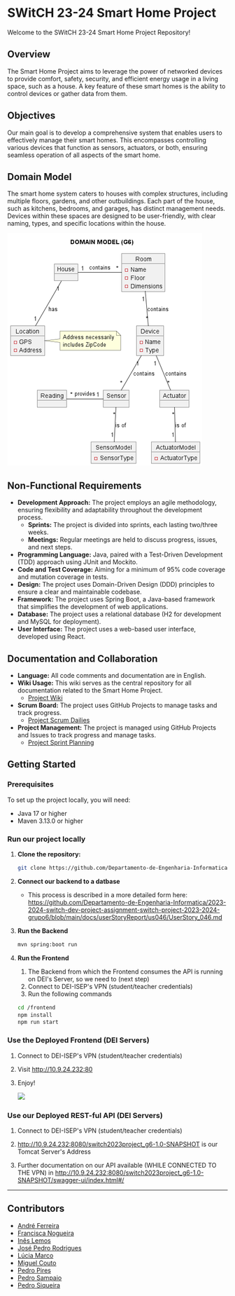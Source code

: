 # SWitCH 23-24 Smart Home Project

Welcome to the SWitCH 23-24 Smart Home Project Repository!

## Overview

The Smart Home Project aims to leverage the power of networked devices to provide comfort, safety, security, and
efficient energy usage in a living space, such as a house. A key feature of these smart homes is the ability to control
devices or gather data from them.

## Objectives

Our main goal is to develop a comprehensive system that enables users to effectively manage their smart homes. This
encompasses controlling various devices that function as sensors, actuators, or both, ensuring seamless operation of all
aspects of the smart home.

## Domain Model

The smart home system caters to houses with complex structures, including multiple floors, gardens, and other
outbuildings. Each part of the house, such as kitchens, bedrooms, and garages, has distinct management needs. Devices
within these spaces are designed to be user-friendly, with clear naming, types, and specific locations within the house.

![domainModel_v3.png](docs/systemDocumentation/domainModel/domainModel_v3.png)

## Non-Functional Requirements

- **Development Approach:** The project employs an agile methodology, ensuring flexibility and adaptability throughout
  the development process.
    - **Sprints:** The project is divided into sprints, each lasting two/three weeks.
    - **Meetings:** Regular meetings are held to discuss progress, issues, and next steps.
- **Programming Language:** Java, paired with a Test-Driven Development (TDD) approach using JUnit and Mockito.
- **Code and Test Coverage:** Aiming for a minimum of 95% code coverage and mutation coverage in tests.
- **Design:** The project uses Domain-Driven Design (DDD) principles to ensure a clear and maintainable codebase.
- **Framework:** The project uses Spring Boot, a Java-based framework that simplifies the development of web
  applications.
- **Database:** The project uses a relational database (H2 for development and MySQL for deployment).
- **User Interface:** The project uses a web-based user interface, developed using React.


## Documentation and Collaboration

- **Language:** All code comments and documentation are in English.
- **Wiki Usage:** This wiki serves as the central repository for all documentation related to the Smart Home Project.
    - [Project Wiki](https://github.com/Departamento-de-Engenharia-Informatica/2023-2024-switch-dev-project-assignment-switch-project-2023-2024-grupo6/wiki)
- **Scrum Board:** The project uses GitHub Projects to manage tasks and track progress.
    - [Project Scrum Dailies](https://github.com/Departamento-de-Engenharia-Informatica/2023-2024-switch-dev-project-assignment-switch-project-2023-2024-grupo6/wiki/Scrum-Dailies)
- **Project Management:** The project is managed using GitHub Projects and Issues to track progress and manage tasks.
    - [Project Sprint Planning](https://github.com/Departamento-de-Engenharia-Informatica/2023-2024-switch-dev-project-assignment-switch-project-2023-2024-grupo6/projects?query=is%3Aopen)

## Getting Started

### Prerequisites

To set up the project locally, you will need:

- Java 17 or higher
- Maven 3.13.0 or higher

### Run our project locally

1. **Clone the repository:**
   ```sh
   git clone https://github.com/Departamento-de-Engenharia-Informatica/2023-2024-switch-dev-project-assignment-switch-project-2023-2024-grupo6.git
    ```
2. **Connect our backend to a datbase**
   - This process is described in a more detailed form here:</br>
     https://github.com/Departamento-de-Engenharia-Informatica/2023-2024-switch-dev-project-assignment-switch-project-2023-2024-grupo6/blob/main/docs/userStoryReport/us046/UserStory_046.md


3. **Run the Backend**
   ```sh
   mvn spring:boot run
   ```
4. **Run the Frontend**
   1. The Backend from which the Frontend consumes the API is running on DEI's Server, so we need to (next step)
   2. Connect to DEI-ISEP's VPN (student/teacher credentials)
   3. Run the following commands
   ```sh
   cd /frontend
   npm install
   npm run start
   ```

### Use the Deployed Frontend (DEI Servers)</br>
1. Connect to DEI-ISEP's VPN (student/teacher credentials)

2. Visit http://10.9.24.232:80

3. Enjoy!


   <img src="https://i.postimg.cc/nzhWXcjT/image.png">


### Use our Deployed REST-ful API (DEI Servers)

1. Connect to DEI-ISEP's VPN (student/teacher credentials)

2. http://10.9.24.232:8080/switch2023project_g6-1.0-SNAPSHOT is our Tomcat Server's Address

3. Further documentation on our API available (WHILE CONNECTED TO THE VPN) in http://10.9.24.232:8080/switch2023project_g6-1.0-SNAPSHOT/swagger-ui/index.html#/


-----------------------

## Contributors

- [André Ferreira](https://github.com/aferreira101)
- [Francisca Nogueira](https://github.com/FranciscaNogueira)
- [Inês Lemos](https://github.com/vapreace)
- [José Pedro Rodrigues](https://github.com/ozepedrorodrigues)
- [Lúcia Marco](https://github.com/MLuciaMarcoPereira)
- [Miguel Couto](https://github.com/miguelapcouto94)
- [Pedro Pires](https://github.com/pedrodgp)
- [Pedro Sampaio](https://github.com/Pedro-M-S)
- [Pedro Siqueira](https://github.com/Pedrotheofilo)

